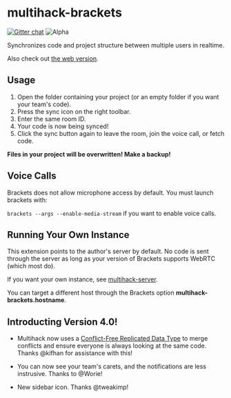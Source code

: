 # multihack-brackets

[![Gitter chat](https://img.shields.io/badge/gitter-join%20chat%20%E2%86%92-brightgreen.svg)](https://gitter.im/multihack/multihack)
![Alpha](https://img.shields.io/badge/status-alpha-green.svg?style=flat)

Synchronizes code and project structure between multiple users in realtime.  

Also check out [the web version](https://github.com/RationalCoding/multihack-web).

## Usage 
1. Open the folder containing your project (or an empty folder if you want your team's code).
2. Press the sync icon on the right toolbar.  
3. Enter the same room ID.  
4. Your code is now being synced!  
5. Click the sync button again to leave the room, join the voice call, or fetch code.  

**Files in your project will be overwritten! Make a backup!**  

## Voice Calls

Brackets does not allow microphone access by default. You must launch brackets with:  

`brackets --args --enable-media-stream` if you want to enable voice calls.  

## Running Your Own Instance
This extension points to the author's server by default. No code is sent through the server as long as your version of Brackets supports WebRTC (which most do). 

If you want your own instance, see [multihack-server](https://github.com/RationalCoding/multihack-server).

You can target a different host through the Brackets option **multihack-brackets.hostname**.

## Introducting Version 4.0!

- Multihack now uses a [Conflict-Free Replicated Data Type](https://en.wikipedia.org/wiki/Conflict-free_replicated_data_type) to merge conflicts and ensure everyone is always looking at the same code. Thanks @kifhan for assistance with this!

- You can now see your team's carets, and the notifications are less instrusive. Thanks to @Worie!

- New sidebar icon. Thanks @tweakimp!
